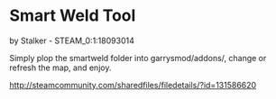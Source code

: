# Smart Weld Tool
by Stalker - STEAM_0:1:18093014

Simply plop the smartweld folder into garrysmod/addons/, change or refresh the map, and enjoy.

http://steamcommunity.com/sharedfiles/filedetails/?id=131586620
